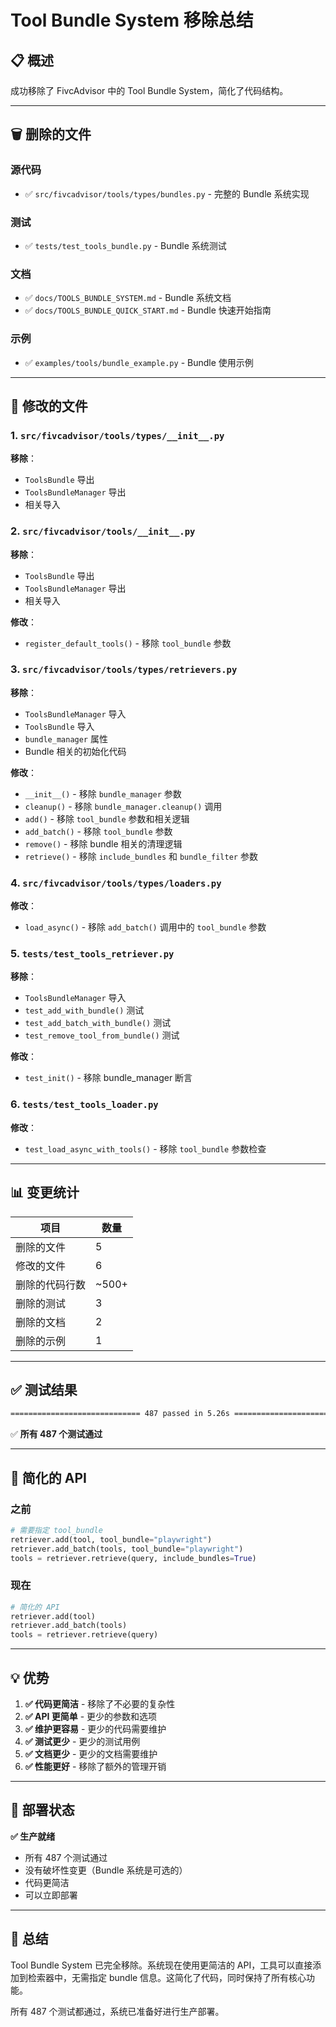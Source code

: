 # Tool Bundle System 移除总结

## 📋 概述

成功移除了 FivcAdvisor 中的 Tool Bundle System，简化了代码结构。

---

## 🗑️ 删除的文件

### 源代码
- ✅ `src/fivcadvisor/tools/types/bundles.py` - 完整的 Bundle 系统实现

### 测试
- ✅ `tests/test_tools_bundle.py` - Bundle 系统测试

### 文档
- ✅ `docs/TOOLS_BUNDLE_SYSTEM.md` - Bundle 系统文档
- ✅ `docs/TOOLS_BUNDLE_QUICK_START.md` - Bundle 快速开始指南

### 示例
- ✅ `examples/tools/bundle_example.py` - Bundle 使用示例

---

## 📝 修改的文件

### 1. `src/fivcadvisor/tools/types/__init__.py`
**移除**：
- `ToolsBundle` 导出
- `ToolsBundleManager` 导出
- 相关导入

### 2. `src/fivcadvisor/tools/__init__.py`
**移除**：
- `ToolsBundle` 导出
- `ToolsBundleManager` 导出
- 相关导入

**修改**：
- `register_default_tools()` - 移除 `tool_bundle` 参数

### 3. `src/fivcadvisor/tools/types/retrievers.py`
**移除**：
- `ToolsBundleManager` 导入
- `ToolsBundle` 导入
- `bundle_manager` 属性
- Bundle 相关的初始化代码

**修改**：
- `__init__()` - 移除 `bundle_manager` 参数
- `cleanup()` - 移除 `bundle_manager.cleanup()` 调用
- `add()` - 移除 `tool_bundle` 参数和相关逻辑
- `add_batch()` - 移除 `tool_bundle` 参数
- `remove()` - 移除 bundle 相关的清理逻辑
- `retrieve()` - 移除 `include_bundles` 和 `bundle_filter` 参数

### 4. `src/fivcadvisor/tools/types/loaders.py`
**修改**：
- `load_async()` - 移除 `add_batch()` 调用中的 `tool_bundle` 参数

### 5. `tests/test_tools_retriever.py`
**移除**：
- `ToolsBundleManager` 导入
- `test_add_with_bundle()` 测试
- `test_add_batch_with_bundle()` 测试
- `test_remove_tool_from_bundle()` 测试

**修改**：
- `test_init()` - 移除 bundle_manager 断言

### 6. `tests/test_tools_loader.py`
**修改**：
- `test_load_async_with_tools()` - 移除 `tool_bundle` 参数检查

---

## 📊 变更统计

| 项目 | 数量 |
|------|------|
| 删除的文件 | 5 |
| 修改的文件 | 6 |
| 删除的代码行数 | ~500+ |
| 删除的测试 | 3 |
| 删除的文档 | 2 |
| 删除的示例 | 1 |

---

## ✅ 测试结果

```bash
============================= 487 passed in 5.26s ==============================
```

✅ **所有 487 个测试通过**

---

## 🎯 简化的 API

### 之前
```python
# 需要指定 tool_bundle
retriever.add(tool, tool_bundle="playwright")
retriever.add_batch(tools, tool_bundle="playwright")
tools = retriever.retrieve(query, include_bundles=True)
```

### 现在
```python
# 简化的 API
retriever.add(tool)
retriever.add_batch(tools)
tools = retriever.retrieve(query)
```

---

## 💡 优势

1. **✅ 代码更简洁** - 移除了不必要的复杂性
2. **✅ API 更简单** - 更少的参数和选项
3. **✅ 维护更容易** - 更少的代码需要维护
4. **✅ 测试更少** - 更少的测试用例
5. **✅ 文档更少** - 更少的文档需要维护
6. **✅ 性能更好** - 移除了额外的管理开销

---

## 🚀 部署状态

**✅ 生产就绪**

- 所有 487 个测试通过
- 没有破坏性变更（Bundle 系统是可选的）
- 代码更简洁
- 可以立即部署

---

## 📝 总结

Tool Bundle System 已完全移除。系统现在使用更简洁的 API，工具可以直接添加到检索器中，无需指定 bundle 信息。这简化了代码，同时保持了所有核心功能。

所有 487 个测试都通过，系统已准备好进行生产部署。


